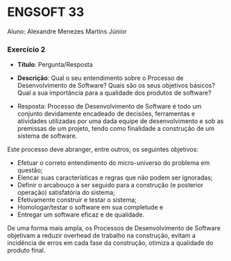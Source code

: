 # ENGSOFT 33

Aluno: Alexandre Menezes Martins Júnior

### Exercício 2

- **Título**: Pergunta/Resposta
- **Descrição**: Qual o seu entendimento sobre o Processo de
Desenvolvimento de Software? Quais são os seus objetivos
básicos? Qual a sua importância para a qualidade dos produtos de software?

- Resposta:
Processo de Desenvolvimento de Software é todo um conjunto devidamente encadeado de 
decisões, ferramentas e atividades utilizadas por uma dada equipe de desenvolvimento 
e sob as premissas de um projeto, tendo como finalidade a construção de um sistema de software.

Este processo deve abranger, entre outros, os seguintes objetivos:
- Efetuar o correto entendimento do micro-universo do problema em questão; 
- Elencar suas caracteristicas e regras que não podem ser ignoradas;
- Definir o arcabouço a ser seguido para a construção (e posterior operação) satisfatória do sistema;
- Efetivamente construir e testar o sistema; 
- Homologar/testar o software em sua completude e
- Entregar um software eficaz e de qualidade.

De uma forma mais ampla, os Processos de Desenvolvimento de Software objetivam a reduzir
overhead de trabalho na construção, evitam a incidência de erros em cada fase da construção,
otimiza a qualidade do produto final.